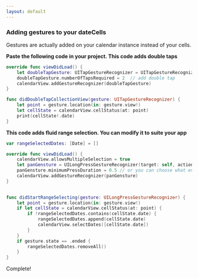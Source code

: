 ```yaml
---
layout: default
---
```



### Adding gestures to your dateCells

Gestures are actually added on your calendar instance instead of your cells.

**Paste the following code in your project. This code adds double taps**

```swift
override func viewDidLoad() {
    let doubleTapGesture: UITapGestureRecognizer = UITapGestureRecognizer(target: self, action: #selector(didDoubleTapCollectionView(gesture:)))
    doubleTapGesture.numberOfTapsRequired = 2  // add double tap
    calendarView.addGestureRecognizer(doubleTapGesture)
}

func didDoubleTapCollectionView(gesture: UITapGestureRecognizer) {
    let point = gesture.location(in: gesture.view!)
    let cellState = calendarView.cellStatus(at: point)
    print(cellState!.date)
}
```

**This code adds fluid range selection. You can modify it to suite your app**

```swift
var rangeSelectedDates: [Date] = []

override func viewDidLoad() {
	calendarView.allowsMultipleSelection = true
	let panGensture = UILongPressGestureRecognizer(target: self, action: #selector(didStartRangeSelecting(gesture:))) 
	panGensture.minimumPressDuration = 0.5 // or you can choose what ever duration you want
	calendarView.addGestureRecognizer(panGensture)
}

    
func didStartRangeSelecting(gesture: UILongPressGestureRecognizer) {
    let point = gesture.location(in: gesture.view!)
    if let cellState = calendarView.cellStatus(at: point) {
        if !rangeSelectedDates.contains(cellState.date) {
            rangeSelectedDates.append(cellState.date)
            calendarView.selectDates([cellState.date])
        }
    }
    if gesture.state == .ended {
        rangeSelectedDates.removeAll()
    }
}
```

Complete! 
